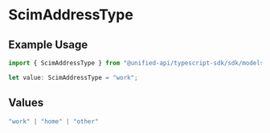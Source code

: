 # ScimAddressType

## Example Usage

```typescript
import { ScimAddressType } from "@unified-api/typescript-sdk/sdk/models/shared";

let value: ScimAddressType = "work";
```

## Values

```typescript
"work" | "home" | "other"
```